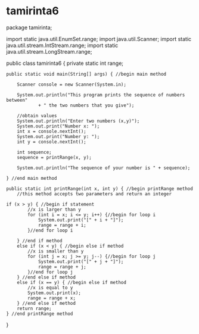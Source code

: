# tamirinta6
package tamirinta;

import static java.util.EnumSet.range;
import java.util.Scanner;
import static java.util.stream.IntStream.range;
import static java.util.stream.LongStream.range;

public class tamirinta6 {
    private static int range;

    public static void main(String[] args) { //begin main method

        Scanner console = new Scanner(System.in);

        System.out.println("This program prints the sequence of numbers between"
                + " the two numbers that you give");

        //obtain values
        System.out.println("Enter two numbers (x,y)");
        System.out.print("Number x: ");
        int x = console.nextInt();
        System.out.print("Number y: ");
        int y = console.nextInt();

        int sequence;
        sequence = printRange(x, y);

        System.out.println("The sequence of your number is " + sequence);

    } //end main method

    public static int printRange(int x, int y) { //begin printRange method   
        //this method accepts two parameters and return an integer
         
    if (x > y) { //begin if statement
            //x is larger than y
            for (int i = x; i <= y; i++) {//begin for loop i
                System.out.print("[" + i + "]");
                range = range + i;
            }//end for loop i

        } //end if method
        else if (x < y) { //begin else if method
            //x is smaller than y
            for (int j = x; j >= y; j--) {//begin for loop j
                System.out.print("[" + j + "]");
                range = range + j;
            }//end for loop j
        } //end else if method
        else if (x == y) { //begin else if method
            //x is equal to y
            System.out.print(x);
            range = range + x;
        } //end else if method
        return range;
    } //end printRange method

}
